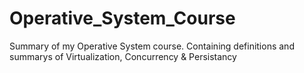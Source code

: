 # Operative_System_Course
Summary of my Operative System course. Containing definitions and summarys of Virtualization, Concurrency &amp; Persistancy
